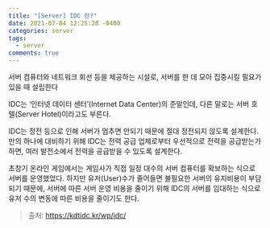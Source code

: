```yaml
---
title: "[Server] IDC 란?"
date: 2021-07-04 12:25:28 -0400
categories: server
tags:
  - server
comments: true
---
```

서버 컴퓨터와 네트워크 회선 등을 제공하는 시설로, 서버를 한 데 모아 집중시킬 필요가 있을 때 설립한다

IDC는 ‘인터넷 데이터 센터’(Internet  Data  Center)의 준말인데, 다른 말로는 서버 호텔(Server  Hotel)이라고도 부른다.

IDC는 정전 등으로 인해 서버가 멈추면 안되기 때문에 절대 정전되지 않도록 설계한다. 만의 하나에 대비하기 위해  IDC는 전력 공급 업체로부터 우선적으로 전력을 공급받는가 하면, 여러 발전소에서 전력을 공급받을 수 있도록 설계한다.

초창기 온라인 게임에서는 게임사가 직접 일정 대수의 서버 컴퓨터를 확보하는 식으로 서버를 운영했었다. 하지만 유저(User)수가 줄어들면 불필요한 서버의 유지비용이 부담되기 때문에, 서버에 따른 서버 운영 비용을 줄이기 위해 IDC의 서버를 임대하는 식으로 유저 수의 변동에 따른 비용을 줄이기도 한다.
> 출처: https://kdtidc.kr/wp/idc/
